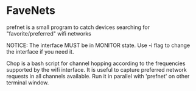 # FaveNets 
prefnet is a small program to catch devices searching for "favorite/preferred" wifi networks 

NOTICE: The interface MUST be in MONITOR state. 
        Use -i flag to change the interface if you need it. 


Chop is a bash script for channel hopping according to the frequencies supported by the wifi interface. 
It is useful to capture preferred network requests in all channels available. 
Run it in parallel with 'prefnet' on other terminal window.


